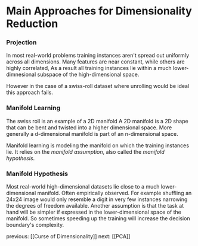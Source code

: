 # Main Approaches for Dimensionality Reduction
### Projection
In most real-world problems training instances aren't spread out uniformly across all dimensions. Many features are near constant, while others are highly correlated, As a result all training instances lie within a much lower-dimnesional subspace of the high-dimensional space. 

However in the case of a swiss-roll dataset where unrolling would be ideal this approach fails. 

### Manifold Learning
The swiss roll is an example of a 2D manifold
A 2D manifold is a 2D shape that can be bent and twisted into a higher dimensional space.
More generally a d-dimensional manifold is part of an n-dimensional space.

Manifold learning is modeling the manifold on which the training instances lie. It relies on the *manifold assumption*, also called the *manifold hypothesis*.

### Manifold Hypothesis
Most real-world high-dimensional datasets lie close to a much lower-dimensional manifold.
Often empirically observed. 
For example shuffling an 24x24 image would only resemble a digit in very few instances narrowing the degrees of freedom available. 
Another assumption is that the task at hand will be simpler if expressed in the lower-dimensional space of the manifold. So sometimes speeding up the training will increase the decision boundary's complexity.

previous:
[[Curse of Dimensionality]]
next:
[[PCA]]
